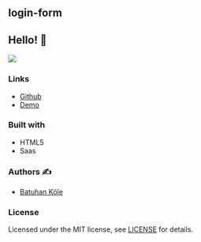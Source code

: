 ## login-form


## Hello! 👋  

![](https://cdn.discordapp.com/attachments/882266990658588743/937665762733207572/Ekran_Alnts.PNG)


### Links

- [Github](https://github.com/batuhankole/login-form)
- [Demo](https://login-form-pi.vercel.app/)


### Built with 

- HTML5
- Saas



### Authors :writing_hand:

- [Batuhan Köle](https://github.com/batuhankole)


###  License 

Licensed under the MIT license, see [LICENSE](https://github.com/batuhankole/adidas/blob/main/LICENSE) for details.

